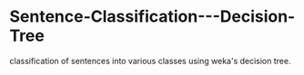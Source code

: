 # Sentence-Classification---Decision-Tree
classification of sentences into various classes using weka's decision tree.
